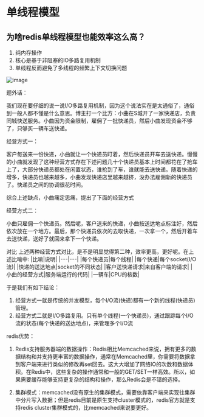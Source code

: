 
# 单线程模型

## 为啥redis单线程模型也能效率这么高？
 
1. 纯内存操作
2. 核心是基于非阻塞的IO多路复用机制
3. 单线程反而避免了多线程的频繁上下文切换问题

![image](http://java-run-blog.oss-cn-zhangjiakou.aliyuncs.com/file/9f8a445961454fa2a284276cfab76f93)

题外话：

我们现在要仔细的说一说I/O多路复用机制，因为这个说法实在是太通俗了，通俗到一般人都不懂是什么意思。博主打一个比方：小曲在S城开了一家快递店，负责同城快送服务。小曲因为资金限制，雇佣了一批快递员，然后小曲发现资金不够了，只够买一辆车送快递。

经营方式一：

客户每送来一份快递，小曲就让一个快递员盯着，然后快递员开车去送快递。慢慢的小曲就发现了这种经营方式存在下述问题几十个快递员基本上时间都花在了抢车上了，大部分快递员都处在闲置状态，谁抢到了车，谁就能去送快递。随着快递的增多，快递员也越来越多，小曲发现快递店里越来越挤，没办法雇佣新的快递员了。快递员之间的协调很花时间。

综合上述缺点，小曲痛定思痛，提出了下面的经营方式

经营方式二：

小曲只雇佣一个快递员。然后呢，客户送来的快递，小曲按送达地点标注好，然后依次放在一个地方。最后，那个快递员依次的去取快递，一次拿一个，然后开着车去送快递，送好了就回来拿下一个快递。

对比
上述两种经营方式对比，是不是明显觉得第二种，效率更高，更好呢。在上述比喻中:
|比喻|说明|
|---|---|
|每个快递员|每个线程|
|每个快递|每个socket(I/O流)|
|快递的送达地点|socket的不同状态|
|客户送快递请求|来自客户端的请求|
|小曲的经营方式|服务端运行的代码|
|一辆车|CPU的核数|

于是我们有如下结论：
1. 经营方式一就是传统的并发模型，每个I/O流(快递)都有一个新的线程(快递员)管理。
2. 经营方式二就是I/O多路复用。只有单个线程(一个快递员)，通过跟踪每个I/O流的状态(每个快递的送达地点)，来管理多个I/O流


redis优势：

1. Redis支持服务器端的数据操作：Redis相比Memcached来说，拥有更多的数据结构和并支持更丰富的数据操作，通常在Memcached里，你需要将数据拿到客户端来进行类似的修改再set回去。这大大增加了网络IO的次数和数据体积。在Redis中，这些复杂的操作通常和一般的GET/SET一样高效。所以，如果需要缓存能够支持更复杂的结构和操作，那么Redis会是不错的选择。
   
2. 集群模式：memcached没有原生的集群模式，需要依靠客户端来实现往集群中分片写入数据；但是redis目前是原生支持cluster模式的，redis官方就是支持redis cluster集群模式的，比memcached来说要更好。

